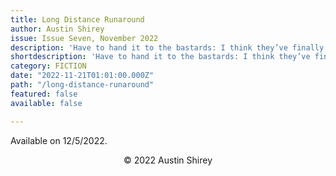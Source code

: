 ```yaml
---
title: Long Distance Runaround
author: Austin Shirey
issue: Issue Seven, November 2022
description: 'Have to hand it to the bastards: I think they’ve finally killed me. <p>No idea how long I’ve been unconscious or how much oxygen is left. This metal coffin’s air is close and stale. I try leveling my breathing—maybe buy myself more time to find a way out—but my jackhammer heart isn’t helping things.</p> <p>It’s the perfect way to get rid of me: lock me in a dark box, buried gods-know-where, and let me suffocate as I realize there’s no way in hell I can jaunt out.</p> <p>Bastards.</p>'
shortdescription: 'Have to hand it to the bastards: I think they’ve finally killed me. <p>No idea how long I’ve been unconscious or how much oxygen is left. This metal coffin’s air is close and stale. I try leveling my breathing—maybe buy myself more time to find a way out—but my jackhammer heart isn’t helping things.</p> <p>It’s the perfect way to get rid of me: lock me in a dark box, buried gods-know-where, and let me suffocate as I realize there’s no way in hell I can jaunt out.</p> <p>Bastards.</p>'
category: FICTION
date: "2022-11-21T01:01:00.000Z"
path: "/long-distance-runaround"
featured: false
available: false

---
```


Available on 12/5/2022.


<p style="text-align: center;">© 2022 Austin Shirey</p>